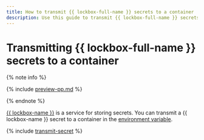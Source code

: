 ```yaml
---
title: How to transmit {{ lockbox-full-name }} secrets to a container
description: Use this guide to transmit {{ lockbox-full-name }} secrets to a container.
---
```


# Transmitting {{ lockbox-full-name }} secrets to a container

{% note info %}

{% include [preview-pp.md](../../_includes/preview-pp.md) %}

{% endnote %}

[{{ lockbox-name }}](../../lockbox/) is a service for storing secrets. You can transmit a {{ lockbox-name }} secret to a container in the [environment variable](../concepts/runtime.md#environment-variables).

{% include [transmit-secret](../../_includes/serverless-containers/transmit-secret.md) %}

